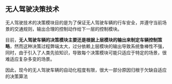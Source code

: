 ## 无人驾驶决策技术

无人驾驶技术的决策模块目的是为了保证无人驾驶车辆的行车安全，并遵守当前场景的交通规则，输出合理的控制动作给下一层的控制模块。



目前，**无人驾驶车辆的决策模块主要还是根据上层模块的输出来制定车辆控制策略**，然而这种决策过程弊端太大，过分依赖上层模块的输出导致系统鲁棒性不强，同时，由于引入了人类先验知识，导致每个决策模块可能只适应于特定的场景，很难适应复杂多变的场景。

因此，现今的无人驾驶车辆的自动化程度有限，很大一部分原因归根于欠缺自适应的决策算法